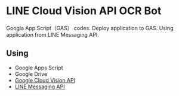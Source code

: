# LINE Cloud Vision API OCR Bot
Googla App Script（GAS） codes.
Deploy application to GAS.
Using application from LINE Messaging API.

## Using
* Google Apps Script  
* Google Drive  
* [Google Cloud Vision API](https://cloud.google.com/vision?hl=ja)
* [LINE Messaging API](https://developers.line.biz/ja/services/messaging-api/)

